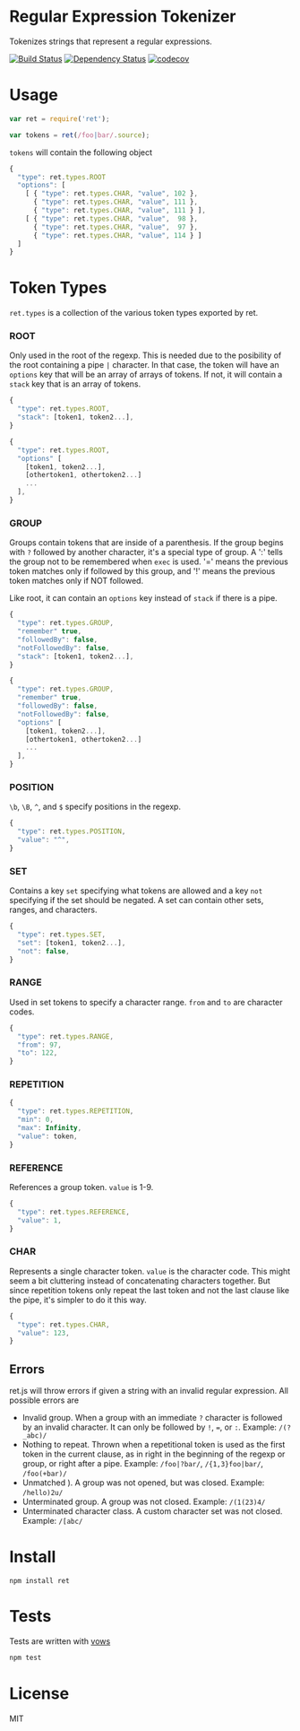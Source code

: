 # Regular Expression Tokenizer

Tokenizes strings that represent a regular expressions.

[![Build Status](https://secure.travis-ci.org/fent/ret.js.svg)](http://travis-ci.org/fent/ret.js)
[![Dependency Status](https://david-dm.org/fent/ret.js.svg)](https://david-dm.org/fent/ret.js)
[![codecov](https://codecov.io/gh/fent/ret.js/branch/master/graph/badge.svg)](https://codecov.io/gh/fent/ret.js)

# Usage

```js
var ret = require('ret');

var tokens = ret(/foo|bar/.source);
```

`tokens` will contain the following object

```js
{
  "type": ret.types.ROOT
  "options": [
    [ { "type": ret.types.CHAR, "value", 102 },
      { "type": ret.types.CHAR, "value", 111 },
      { "type": ret.types.CHAR, "value", 111 } ],
    [ { "type": ret.types.CHAR, "value",  98 },
      { "type": ret.types.CHAR, "value",  97 },
      { "type": ret.types.CHAR, "value", 114 } ]
  ]
}
```

# Token Types

`ret.types` is a collection of the various token types exported by ret.

### ROOT

Only used in the root of the regexp. This is needed due to the posibility of the root containing a
pipe `|` character. In that case, the token will have an `options` key that will be an array of
arrays of tokens. If not, it will contain a `stack` key that is an array of tokens.

```js
{
  "type": ret.types.ROOT,
  "stack": [token1, token2...],
}
```

```js
{
  "type": ret.types.ROOT,
  "options" [
    [token1, token2...],
    [othertoken1, othertoken2...]
    ...
  ],
}
```

### GROUP

Groups contain tokens that are inside of a parenthesis. If the group begins with `?` followed by
another character, it's a special type of group. A ':' tells the group not to be remembered
when `exec` is used. '=' means the previous token matches only if followed by this group, and '!'
means the previous token matches only if NOT followed.

Like root, it can contain an `options` key instead of `stack` if there is a pipe.

```js
{
  "type": ret.types.GROUP,
  "remember" true,
  "followedBy": false,
  "notFollowedBy": false,
  "stack": [token1, token2...],
}
```

```js
{
  "type": ret.types.GROUP,
  "remember" true,
  "followedBy": false,
  "notFollowedBy": false,
  "options" [
    [token1, token2...],
    [othertoken1, othertoken2...]
    ...
  ],
}
```

### POSITION

`\b`, `\B`, `^`, and `$` specify positions in the regexp.

```js
{
  "type": ret.types.POSITION,
  "value": "^",
}
```

### SET

Contains a key `set` specifying what tokens are allowed and a key `not` specifying if the set should
be negated. A set can contain other sets, ranges, and characters.

```js
{
  "type": ret.types.SET,
  "set": [token1, token2...],
  "not": false,
}
```

### RANGE

Used in set tokens to specify a character range. `from` and `to` are character codes.

```js
{
  "type": ret.types.RANGE,
  "from": 97,
  "to": 122,
}
```

### REPETITION

```js
{
  "type": ret.types.REPETITION,
  "min": 0,
  "max": Infinity,
  "value": token,
}
```

### REFERENCE

References a group token. `value` is 1-9.

```js
{
  "type": ret.types.REFERENCE,
  "value": 1,
}
```

### CHAR

Represents a single character token. `value` is the character code. This might seem a bit cluttering
instead of concatenating characters together. But since repetition tokens only repeat the last token
and not the last clause like the pipe, it's simpler to do it this way.

```js
{
  "type": ret.types.CHAR,
  "value": 123,
}
```

## Errors

ret.js will throw errors if given a string with an invalid regular expression. All possible errors
are

* Invalid group. When a group with an immediate `?` character is followed by an invalid character.
  It can only be followed by `!`, `=`, or `:`. Example: `/(?_abc)/`
* Nothing to repeat. Thrown when a repetitional token is used as the first token in the current
  clause, as in right in the beginning of the regexp or group, or right after a pipe.
  Example: `/foo|?bar/`, `/{1,3}foo|bar/`, `/foo(+bar)/`
* Unmatched ). A group was not opened, but was closed. Example: `/hello)2u/`
* Unterminated group. A group was not closed. Example: `/(1(23)4/`
* Unterminated character class. A custom character set was not closed. Example: `/[abc/`

# Install

    npm install ret

# Tests

Tests are written with [vows](http://vowsjs.org/)

```bash
npm test
```

# License

MIT
